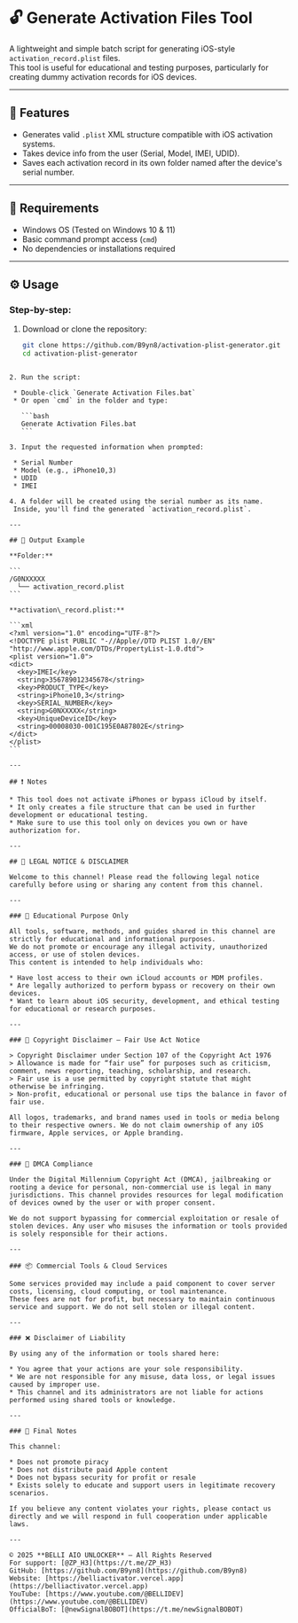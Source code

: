 # 🔓 Generate Activation Files Tool

A lightweight and simple batch script for generating iOS-style `activation_record.plist` files.  
This tool is useful for educational and testing purposes, particularly for creating dummy activation records for iOS devices.

---

## 🚀 Features

- Generates valid `.plist` XML structure compatible with iOS activation systems.
- Takes device info from the user (Serial, Model, IMEI, UDID).
- Saves each activation record in its own folder named after the device's serial number.

---

## 🧰 Requirements

- Windows OS (Tested on Windows 10 & 11)
- Basic command prompt access (`cmd`)
- No dependencies or installations required

---

## ⚙️ Usage

### Step-by-step:

1. Download or clone the repository:
   ```bash
   git clone https://github.com/B9yn8/activation-plist-generator.git
   cd activation-plist-generator
  ````

2. Run the script:

   * Double-click `Generate Activation Files.bat`
   * Or open `cmd` in the folder and type:

     ```bash
     Generate Activation Files.bat
     ```

3. Input the requested information when prompted:

   * Serial Number
   * Model (e.g., iPhone10,3)
   * UDID
   * IMEI

4. A folder will be created using the serial number as its name.
   Inside, you'll find the generated `activation_record.plist`.

---

## 📂 Output Example

**Folder:**

```
/G0NXXXXX
    └── activation_record.plist
```

**activation\_record.plist:**

```xml
<?xml version="1.0" encoding="UTF-8"?>
<!DOCTYPE plist PUBLIC "-//Apple//DTD PLIST 1.0//EN" "http://www.apple.com/DTDs/PropertyList-1.0.dtd">
<plist version="1.0">
<dict>
    <key>IMEI</key>
    <string>356789012345678</string>
    <key>PRODUCT_TYPE</key>
    <string>iPhone10,3</string>
    <key>SERIAL_NUMBER</key>
    <string>G0NXXXXX</string>
    <key>UniqueDeviceID</key>
    <string>00008030-001C195E0A87802E</string>
</dict>
</plist>
```

---

## ❗ Notes

* This tool does not activate iPhones or bypass iCloud by itself.
* It only creates a file structure that can be used in further development or educational testing.
* Make sure to use this tool only on devices you own or have authorization for.

---

## 📜 LEGAL NOTICE & DISCLAIMER

Welcome to this channel! Please read the following legal notice carefully before using or sharing any content from this channel.

---

### 🔐 Educational Purpose Only

All tools, software, methods, and guides shared in this channel are strictly for educational and informational purposes.
We do not promote or encourage any illegal activity, unauthorized access, or use of stolen devices.
This content is intended to help individuals who:

* Have lost access to their own iCloud accounts or MDM profiles.
* Are legally authorized to perform bypass or recovery on their own devices.
* Want to learn about iOS security, development, and ethical testing for educational or research purposes.

---

### 🧾 Copyright Disclaimer – Fair Use Act Notice

> Copyright Disclaimer under Section 107 of the Copyright Act 1976
> Allowance is made for “fair use” for purposes such as criticism, comment, news reporting, teaching, scholarship, and research.
> Fair use is a use permitted by copyright statute that might otherwise be infringing.
> Non-profit, educational or personal use tips the balance in favor of fair use.

All logos, trademarks, and brand names used in tools or media belong to their respective owners. We do not claim ownership of any iOS firmware, Apple services, or Apple branding.

---

### 📄 DMCA Compliance

Under the Digital Millennium Copyright Act (DMCA), jailbreaking or rooting a device for personal, non-commercial use is legal in many jurisdictions. This channel provides resources for legal modification of devices owned by the user or with proper consent.

We do not support bypassing for commercial exploitation or resale of stolen devices. Any user who misuses the information or tools provided is solely responsible for their actions.

---

### 📦 Commercial Tools & Cloud Services

Some services provided may include a paid component to cover server costs, licensing, cloud computing, or tool maintenance.
These fees are not for profit, but necessary to maintain continuous service and support. We do not sell stolen or illegal content.

---

### ❌ Disclaimer of Liability

By using any of the information or tools shared here:

* You agree that your actions are your sole responsibility.
* We are not responsible for any misuse, data loss, or legal issues caused by improper use.
* This channel and its administrators are not liable for actions performed using shared tools or knowledge.

---

### 📢 Final Notes

This channel:

* Does not promote piracy
* Does not distribute paid Apple content
* Does not bypass security for profit or resale
* Exists solely to educate and support users in legitimate recovery scenarios.

If you believe any content violates your rights, please contact us directly and we will respond in full cooperation under applicable laws.

---

© 2025 **BELLI AIO UNLOCKER** – All Rights Reserved
For support: [@ZP_H3](https://t.me/ZP_H3)
GitHub: [https://github.com/B9yn8](https://github.com/B9yn8)
Website: [https://belliactivator.vercel.app](https://belliactivator.vercel.app)
YouTube: [https://www.youtube.com/@BELLIDEV](https://www.youtube.com/@BELLIDEV)
OfficialBoT: [@newSignalBOBOT](https://t.me/newSignalBOBOT)

